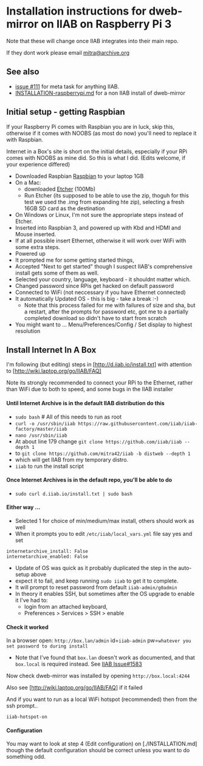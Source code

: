 # Installation instructions for dweb-mirror on IIAB on Raspberry Pi 3

Note that these will change once IIAB integrates into their main repo.

If they dont work please email mitra@archive.org

## See also
* [issue #111](https://github.com/internetarchive/dweb-mirror/issues/111) for meta task for anything IIAB.
* [INSTALLATION-raspberrypi.md](INSTALLATION-raspberrypi.md) for a non IIAB install of dweb-mirror

## Initial setup - getting Raspbian

If your Raspberry Pi comes with Raspbian you are in luck, skip this, 
otherwise if it comes with NOOBS (as most do now) you'll need to replace it with Raspbian.

Internet in a Box's site is short on the initial details, especially if your RPi comes with NOOBS as mine did. 
So this is what I did. (Edits welcome, if your experience differed)

* Downloaded Raspbian [Raspbian](https://www.raspberrypi.org/downloads/raspbian/) to your laptop 1GB
* On a Mac:
  * downloaded [Etcher](https://www.balena.io/etcher/) (100Mb)
  * Run Etcher (its supposed to be able to use the zip, thoguh for this test we used the .img from expanding hte zip), selecting a fresh 16GB SD card as the destination
* On Windows or Linux, I'm not sure the appropriate steps instead of Etcher. 
* Inserted into Raspbian 3, and powered up with Kbd and HDMI and Mouse inserted. 
* If at all possible insert Ethernet, otherwise it will work over WiFi with some extra steps.
* Powered up
* It prompted me for some getting started things, 
* Accepted "Next to get started" though I suspect IIAB's comprehensive install gets some of them as well.
* Selected your country, language, keyboard - it shouldnt matter which.
* Changed password since RPis get hacked on default password
* Connected to WiFi (not neccessary if you have Ethernet connected)
* It automatically Updated OS - this is big - take a break :-)
    * Note that this process failed for me with failures of size and sha, but a restart, after the prompts for password etc, 
    got me to a partially completed download so didn't have to start from scratch
* You might want to ... Menu/Preferences/Config / Set display to highest resolution

## Install Internet In A Box

I'm following (but editing) steps in [http://d.iiab.io/install.txt] with attention to [http://wiki.laptop.org/go/IIAB/FAQ]

Note its strongly recommended to connect your RPi to the Ethernet, rather than WiFi due to both to speed, and some bugs in the IIAB installer

#### Until Internet Archive is in the default IIAB distribution do this
    
* `sudo bash` # All of this needs to run as root
* `curl -o /usr/sbin/iiab https://raw.githubusercontent.com/iiab/iiab-factory/master/iiab`
* `nano /usr/sbin/iiab`
* At about line 179 change `git clone https://github.com/iiab/iiab --depth 1` 
* to `git clone https://github.com/mitra42/iiab -b distweb --depth 1`
* which will get IIAB from my temporary distro.
* `iiab` to run the install script

#### Once Internet Archives is in the default repo, you'll be able to do
    
* `sudo curl d.iiab.io/install.txt | sudo bash`

#### Either way ... 

* Selected 1 for choice of min/medium/max install, others should work as well
* When it prompts you to edit `/etc/iiab/local_vars.yml` file say yes and set 
```
internetarchive_install: False
internetarchive_enabled: False
```
* Update of OS was quick as it probably duplicated the step in the auto-setup above
* expect it to fail, and keep running `sudo iiab` to get it to complete.    
* It will prompt to reset password from default `iiab-admin/g0admin`
* In theory it enables SSH, but sometimes after the OS upgrade to enable it I've had to:
  * login from an attached keyboard, 
  * Preferences > Services > SSH > enable

#### Check it worked 

In a browser open: `http://box.lan/admin`   id=`iiab-admin` pw=`whatever you set password to during install`

* Note that I've found that `box.lan` doesn't work as documented, and that `box.local` is required instead. 
  See [IIAB Issue#1583](https://github.com/iiab/iiab/issues/1583)
  
Now check dweb-mirror was installed by opening `http://box.local:4244`
  
Also see [http://wiki.laptop.org/go/IIAB/FAQ] if it failed

And if you want to run as a local WiFi hotspot (recommended) then from the ssh prompt..
```
iiab-hotspot-on
```

#### Configuration

You may want to look at step 4 (Edit configuration) on [./INSTALLATION.md] though the default configuration should be correct unless you want to do something odd.

